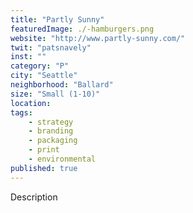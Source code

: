 ```yaml
---
title: "Partly Sunny"
featuredImage: ./-hamburgers.png
website: "http://www.partly-sunny.com/"
twit: "patsnavely"
inst: ""
category: "P"
city: "Seattle"
neighborhood: "Ballard"
size: "Small (1-10)"
location: 
tags:
    - strategy
    - branding
    - packaging
    - print
    - environmental
published: true
---
```


Description
